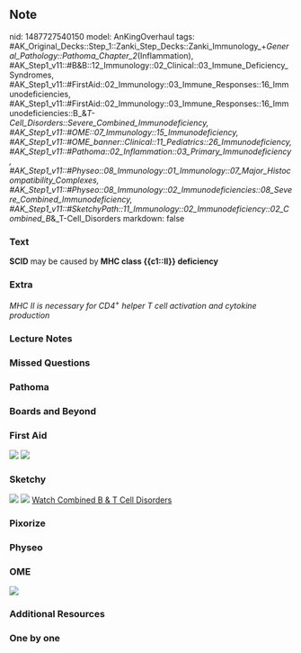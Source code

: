 ## Note
nid: 1487727540150
model: AnKingOverhaul
tags: #AK_Original_Decks::Step_1::Zanki_Step_Decks::Zanki_Immunology_+_General_Pathology::Pathoma_Chapter_2_(Inflammation), #AK_Step1_v11::#B&B::12_Immunology::02_Clinical::03_Immune_Deficiency_Syndromes, #AK_Step1_v11::#FirstAid::02_Immunology::03_Immune_Responses::16_Immunodeficiencies, #AK_Step1_v11::#FirstAid::02_Immunology::03_Immune_Responses::16_Immunodeficiencies::B_&_T-Cell_Disorders::Severe_Combined_Immunodeficiency, #AK_Step1_v11::#OME::07_Immunology::15_Immunodeficiency, #AK_Step1_v11::#OME_banner::Clinical::11_Pediatrics::26_Immunodeficiency, #AK_Step1_v11::#Pathoma::02_Inflammation::03_Primary_Immunodeficiency, #AK_Step1_v11::#Physeo::08_Immunology::01_Immunology::07_Major_Histocompatibility_Complexes, #AK_Step1_v11::#Physeo::08_Immunology::02_Immunodeficiencies::08_Severe_Combined_Immunodeficiency, #AK_Step1_v11::#SketchyPath::11_Immunology::02_Immunodeficiency::02_Combined_B_&_T-Cell_Disorders
markdown: false

### Text
<div>
  <b>SCID</b> may be caused by <b>MHC class {{c1::II}}
  deficiency</b>
</div>

### Extra
<i>MHC II is necessary for CD4<sup>+</sup> helper T cell activation
and cytokine production</i>

### Lecture Notes


### Missed Questions


### Pathoma


### Boards and Beyond


### First Aid
<img src="tmp2aSlUb.png"> <img src="tmp6bzJd_.png">

### Sketchy
<img src=
"SketchyMedical%202020-01-02%2014-42-14_1566160514431.jpg">
<img src=
"immunology-2-2-combined-b-t_1566160514431_1566160514431.jpg">
<a href=
"https://dashboard.sketchy.com/study/medical/courses/medical-pathophysiology/units/medical-pathophysiology-immunology/videos/medical-pathophysiology-immunology-immunodeficiency-combined-b-and-t-cell-disorders?utm_source=anki&utm_medium=partnership&utm_campaign=february_update&utm_content=medical">
Watch Combined B & T Cell Disorders</a>

### Pixorize


### Physeo


### OME
<div class="ome-widget">
  <a href=
  "https://onlinemeded.org/spa/pediatrics/immunodeficiency/acquire?ref=anki">
  <img src="_OME_AnkiFlashcards_Lesson_6.png"></a>
</div>

### Additional Resources


### One by one

